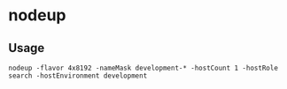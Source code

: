 # nodeup

## Usage

```
nodeup -flavor 4x8192 -nameMask development-* -hostCount 1 -hostRole search -hostEnvironment development
```
